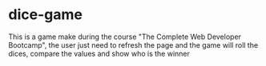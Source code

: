 # dice-game
This is a game make during the course "The Complete Web Developer Bootcamp", the user just need to refresh the page and the game will roll the dices, compare the values and show who is the winner

